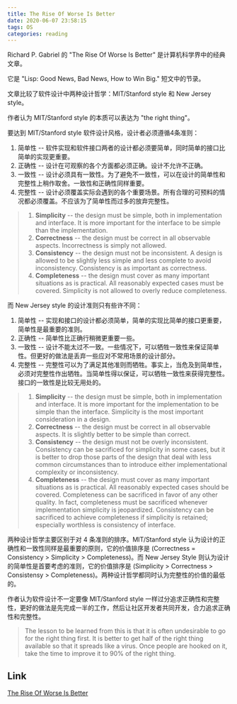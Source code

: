 ```yaml
---
title: The Rise Of Worse Is Better
date: 2020-06-07 23:58:15
tags: OS
categories: reading
---
```


Richard P. Gabriel 的 "The Rise Of Worse Is Better" 是计算机科学界中的经典文章。

它是 "Lisp: Good News, Bad News, How to Win Big." 短文中的节录。

文章比较了软件设计中两种设计哲学：MIT/Stanford style 和 New Jersey style。
<!-- more -->
作者认为 MIT/Stanford style 的本质可以表达为 "the right thing"。

要达到 MIT/Stanford style 软件设计风格，设计者必须遵循4条准则：

1. 简单性 -- 软件实现和软件接口两者的设计都必须要简单，同时简单的接口比简单的实现更重要。
2. 正确性 -- 设计在可观察的各个方面都必须正确。设计不允许不正确。
3. 一致性 -- 设计必须具有一致性。为了避免不一致性，可以在设计的简单性和完整性上稍作取舍。一致性和正确性同样重要。
4. 完整性 -- 设计必须覆盖实际会遇到的各个重要场景。所有合理的可预料的情况都必须覆盖。不应该为了简单性而过多的放弃完整性。

> 1. **Simplicity** -- the design must be simple, both in implementation and interface. It is more important for the interface to be simple than the implementation.
> 2. **Correctness** -- the design must be correct in all observable aspects. Incorrectness is simply not allowed.
> 3. **Consistency** -- the design must not be inconsistent. A design is allowed to be slightly less simple and less complete to avoid inconsistency. Consistency is as important as correctness.
> 4. **Completeness** -- the design must cover as many important situations as is practical. All reasonably expected cases must be covered. Simplicity is not allowed to overly reduce completeness.

而 New Jersey style 的设计准则只有些许不同：

1. 简单性 -- 实现和接口的设计都必须简单，简单的实现比简单的接口更重要，简单性是最重要的准则。
2. 正确性 -- 简单性比正确行稍微更重要一些。
3. 一致性 -- 设计不能太过不一致。一些情况下，可以牺牲一致性来保证简单性。但更好的做法是丢弃一些应对不常用场景的设计部分。
4. 完整性 -- 完整性可以为了满足其他准则而牺牲。事实上，当危及到简单性，必须对完整性作出牺牲。当简单性得以保证，可以牺牲一致性来获得完整性。接口的一致性是比较无用处的。

> 1. **Simplicity** -- the design must be simple, both in implementation and interface. It is more important for the implementation to be simple than the interface. Simplicity is the most important consideration in a design.
> 2. **Correctness** -- the design must be correct in all observable aspects. It is slightly better to be simple than correct.
> 3. **Consistency** -- the design must not be overly inconsistent. Consistency can be sacrificed for simplicity in some cases, but it is better to drop those parts of the design that deal with less common circumstances than to introduce either implementational complexity or inconsistency.
> 4. **Completeness** -- the design must cover as many important situations as is practical. All reasonably expected cases should be covered. Completeness can be sacrificed in favor of any other quality. In fact, completeness must be sacrificed whenever implementation simplicity is jeopardized. Consistency can be sacrificed to achieve completeness if simplicity is retained; especially worthless is consistency of interface.

两种设计哲学主要区别于对 4 条准则的排序。MIT/Stanford style 认为设计的正确性和一致性同样是最重要的原则，它的价值排序是 (Correctness = Consistency > Simplicity > Completeness)。而 New Jersey Style 则认为设计的简单性是首要考虑的准则，它的价值排序是 (Simplicity > Correctness > Consistensy > Completeness)。两种设计哲学都同时认为完整性的价值的最低的。

作者认为软件设计不一定要像 MIT/Stanford style 一样过分追求正确性和完整性，更好的做法是先完成一半的工作，然后让社区开发者共同开发，合力追求正确性和完整性。

> The lesson to be learned from this is that it is often undesirable to go for the right thing first. It is better to get half of the right thing available so that it spreads like a virus. Once people are hooked on it, take the time to improve it to 90% of the right thing.

## Link

[The Rise Of Worse Is Better](http://dreamsongs.com/RiseOfWorseIsBetter.html)